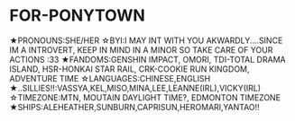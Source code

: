 # FOR-PONYTOWN
★PRONOUNS:SHE/HER
☆BYI:I MAY INT WITH YOU AKWARDLY....SINCE IM A INTROVERT, KEEP IN MIND IN A MINOR SO TAKE CARE OF YOUR ACTIONS :33 
★FANDOMS:GENSHIN IMPACT, OMORI, TDI-TOTAL DRAMA ISLAND, HSR-HONKAI STAR RAIL, CRK-COOKIE RUN KINGDOM, ADVENTURE TIME
☆LANGUAGES:CHINESE,ENGLISH
★..SILLIES!!:VASSYA,KEL,MISO,MINA,LEE,LEANNE(IRL),VICKY(IRL)
☆TIMEZONE:MTN, MOUTAIN DAYLIGHT TIME?, EDMONTON TIMEZONE
★SHIPS:ALEHEATHER,SUNBURN,CAPRISUN,HEROMARI,YANTAO!!
